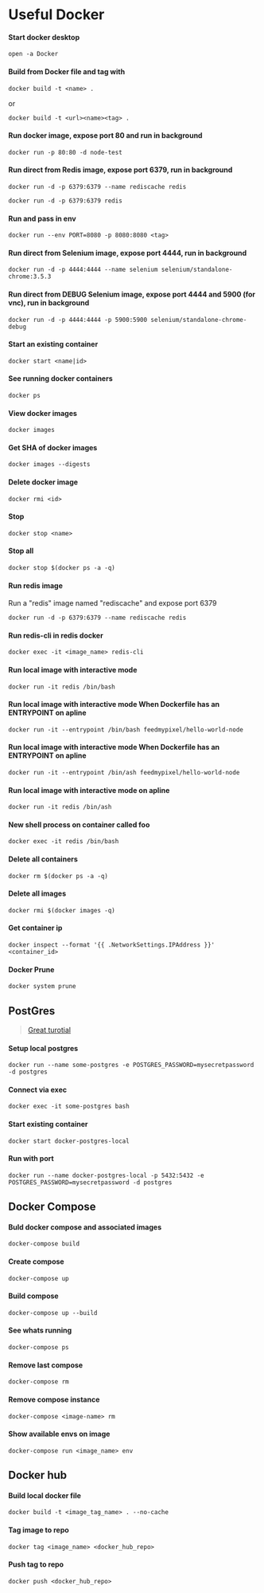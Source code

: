 # Useful Docker

#### Start docker desktop
```
open -a Docker
```

#### Build from Docker file and tag with <name>
```
docker build -t <name> .
```
or

```
docker build -t <url><name><tag> .
```

#### Run docker image, expose port 80 and run in background
```
docker run -p 80:80 -d node-test
```

#### Run direct from Redis image, expose port 6379, run in background
```
docker run -d -p 6379:6379 --name rediscache redis
```
```
docker run -d -p 6379:6379 redis
```

#### Run and pass in env
```
docker run --env PORT=8080 -p 8080:8080 <tag>
```

#### Run direct from Selenium image, expose port 4444, run in background
```
docker run -d -p 4444:4444 --name selenium selenium/standalone-chrome:3.5.3
```

#### Run direct from DEBUG Selenium image, expose port 4444 and 5900 (for vnc), run in background
```
docker run -d -p 4444:4444 -p 5900:5900 selenium/standalone-chrome-debug
```

#### Start an existing container
```
docker start <name|id>
```

#### See running docker containers
```
docker ps
```

#### View docker images
```
docker images
```

#### Get SHA of docker images
```
docker images --digests
```

#### Delete docker image
```
docker rmi <id>
```

#### Stop
```
docker stop <name>
```

#### Stop all
```
docker stop $(docker ps -a -q)
```

#### Run redis image
Run a "redis" image named "rediscache" and expose port 6379
```
docker run -d -p 6379:6379 --name rediscache redis
```
#### Run redis-cli in redis docker
```
docker exec -it <image_name> redis-cli
```
#### Run local image with interactive mode
```
docker run -it redis /bin/bash
```

#### Run local image with interactive mode When Dockerfile has an ENTRYPOINT on apline
```
docker run -it --entrypoint /bin/bash feedmypixel/hello-world-node
```

#### Run local image with interactive mode When Dockerfile has an ENTRYPOINT on apline
```
docker run -it --entrypoint /bin/ash feedmypixel/hello-world-node
```

#### Run local image with interactive mode on apline
```
docker run -it redis /bin/ash
```

#### New shell process on container called foo
```
docker exec -it redis /bin/bash
```

#### Delete all containers
```
docker rm $(docker ps -a -q)
```

#### Delete all images
```
docker rmi $(docker images -q)
```

#### Get container ip
```
docker inspect --format '{{ .NetworkSettings.IPAddress }}' <container_id>
```

#### Docker Prune
```
docker system prune
```

## PostGres
> [Great turotial](https://www.optimadata.nl/blogs/1/n8dyr5-how-to-run-postgres-on-docker-part-1)

#### Setup local postgres
```
docker run --name some-postgres -e POSTGRES_PASSWORD=mysecretpassword -d postgres
```

#### Connect via exec
```
docker exec -it some-postgres bash
```
#### Start existing container
```
docker start docker-postgres-local
```

#### Run with port
```
docker run --name docker-postgres-local -p 5432:5432 -e POSTGRES_PASSWORD=mysecretpassword -d postgres
```


## Docker Compose

#### Buld docker compose and associated images
```
docker-compose build
```

#### Create compose
```
docker-compose up
```

#### Build compose
```
docker-compose up --build
```

#### See whats running
```
docker-compose ps
```

#### Remove last compose
```
docker-compose rm
```

#### Remove compose instance
```
docker-compose <image-name> rm
```

#### Show available envs on image
```
docker-compose run <image_name> env
```

## Docker hub

#### Build local docker file
```
docker build -t <image_tag_name> . --no-cache
```

#### Tag image to repo 
```
docker tag <image_name> <docker_hub_repo>
```

#### Push tag to repo
```
docker push <docker_hub_repo>
```